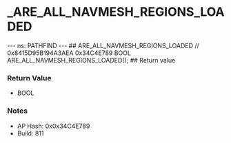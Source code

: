 # _ARE_ALL_NAVMESH_REGIONS_LOADED

--- ns: PATHFIND --- ## ARE_ALL_NAVMESH_REGIONS_LOADED  // 0x8415D95B194A3AEA 0x34C4E789 BOOL ARE_ALL_NAVMESH_REGIONS_LOADED();   ## Return value

### Return Value
* BOOL

### Notes
* AP Hash: 0x0x34C4E789
* Build: 811

